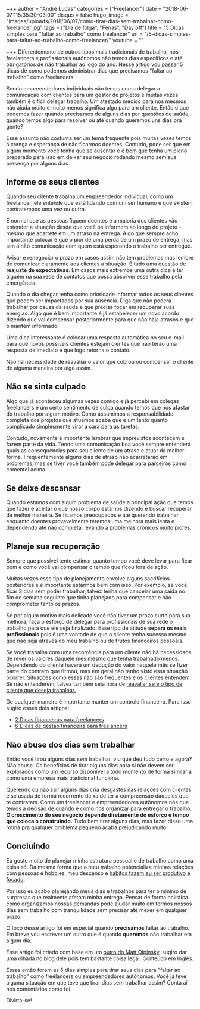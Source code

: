 +++
author = "André Lucas"
categories = ["Freelancer"]
date = "2018-06-07T15:35:30-03:00"
disqus = false
hugo_image = "images/uploads/2018/06/07/como-tirar-dias-sem-trabalhar-como-freelancer.jpg"
tags = ["Dia de folga", "Férias", "Day off"]
title = "5 Dicas simples para \"faltar ao trabalho\" como freelancer"
url = "/5-dicas-simples-para-faltar-ao-trabalho-como-freelancer/"
youtube = ""

+++
Diferentemente de outros tipos mais tradicionais de trabalho, nós freelancers e profissionais autônomos não temos dias específicos e até obrigatórios de não trabalhar ao logo do ano. Nesse artigo vou passar 5 dicas de como podemos administrar dias que precisamos "faltar ao trabalho" como freelancers.

Sendo empreendedores individuais não temos como delegar a comunicação com clientes para um gestor de projetos e muitas vezes também é difícil delegar trabalho. Um atestado médico para nós mesmos não ajuda muito e muito menos significa algo para um cliente. Então o que podemos fazer quando precisamos de alguns dias por questões de saúde, quando temos algo para resolver ou até quando queremos uns dias pra gente?

Esse assunto não costuma ser um tema frequente pois muitas vezes temos a crença e esperança de não ficarmos doentes. Contudo, pode ser que em algum momento você tenha que se ausentar e é bom que tenha um plano preparado para isso em deixar seu negócio rodando mesmo sem sua presença por alguns dias.

## Informe os seus clientes

Quando seu cliente trabalha um empreendedor individual, como um freelancer, ele entende que está lidando com um ser humano e que existem contratempos uma vez ou outra.

É normal que as pessoas fiquem doentes e a maioria dos clientes vão entender a situação desde que você os informem ao longo do projeto - mesmo que acarrete em um atraso na entrega. Algo que sempre acho importante colocar é que o pior de uma perda de um prazo de entrega, mas sim a não comunicação com quem está esperando o trabalho ser entregue.

Avisar e renegociar o prazo em casos assim não tem problemas mas lembre de comunicar claramente aos clientes a situação. É tudo uma questão de **reajuste de expectativas**. Em casos mais extremos uma outra dica é ter alguém na sua rede de contatos que possa absorver esse trabalho pela emergência.

Quando o dia chegar tenha como prioridade informar todos os seus clientes que podem ser impactados por sua ausência. Diga que não poderá trabalhar por causa da saúde e que precisa focar em recuperar suas energias. Algo que é bem importante é já estabelecer um novo acordo dizendo que vai compensar posteriormente para que não haja atrasos e que o mantém informado.

Uma dica interessante é colocar uma resposta automática no seu e-mail para que novos possíveis clientes estejam cientes que não terão uma resposta de imediato e que logo retorna o contato.

Não há necessidade de reavaliar o valor que cobrou ou compensar o cliente de alguma maneira por algo assim.

## Não se sinta culpado

Algo que já aconteceu algumas vezes comigo e já percebi em colegas freelancers é um certo sentimento de culpa quando temos que nos afastar do trabalho por algum motivo. Como assumimos a responsabilidade completa dos projetos que atuamos acaba que é um tanto quanto complicado simplesmente virar a cara para as tarefas.

Contudo, novamente é importante lembrar que imprevistos acontecem e fazem parte da vida. Tendo uma comunicação boa você sempre entenderá quais as consequências para seu cliente de um atraso e atuar da melhor forma. Frequentemente alguns dias de atraso não acarretarão em problemas, mas se tiver você também pode delegar para parceiros como comentei acima.

## Se deixe descansar

Quando estamos com algum problema de saúde a principal ação que temos que fazer é aceitar o que nosso corpo está nos dizendo e buscar recuperar da melhor maneira. Se ficamos preocupados e até querendo trabalhar enquanto doentes provavelmente teremos uma melhora mais lenta e dependendo até não completa, levando a problemas crônicos muito piores. 

## Planeje sua recuperação

Sempre que possível tente estimar quanto tempo você deve levar para ficar bom e como você vai compensar o tempo que ficou fora de ação.

Muitas vezes esse tipo de planejamento envolve alguns sacrifícios posteriores e é importante estarmos bem com isso. Por exemplo, se você ficar 3 dias sem poder trabalhar, talvez tenha que cancelar uma saída no fim de semana seguinte que tinha planejado para compensar e não comprometer tanto os prazos.

Se por algum motivo mais delicado você não tiver um prazo curto para sua melhora, faça o esforço de delegar para profissionais de sua rede o trabalho para que ele seja finalizado. Esse tipo de atitude **separa os reais profissionais** pois é uma vontade de que o cliente tenha sucesso mesmo que não seja através do meu trabalho ou de frutos financeiros pessoais.

Se você trabalha com uma recorrência para um cliente não há necessidade de rever os valores daquele mês mesmo que tenha trabalhado menos. Dependendo do cliente haverá um dedução do valor naquele mês se fizer parte do contrato que firmou, mas em geral não tenho visto essa situação ocorrer. Situações como essas não são frequentes e os clientes entendem. Se não entenderem, talvez também seja hora de [reavaliar se é o tipo de cliente que deseja trabalhar.](https://andrelug.com/como-identificar-os-clientes-perfeitos-e-terminar-a-relacao-com-aqueles-que-te-fazem-mal/)

De qualquer maneira é importante manter um controle financeiro. Para isso sugiro esses dois artigos:

* [2 Dicas financeiras para freelancers](https://andrelug.com/2-dicas-financeiras-para-freelancer/)
* [6 Dicas de gestão financeira para freelancers](http://www.vivendodefreela.com.br/6-dicas-de-gestao-financeira-para-freelancers/)

## Não abuse dos dias sem trabalhar

Então você tirou alguns dias sem trabalhar, viu que deu tudo certo e agora? Não abuse. Os benefícios de tirar alguns dias para si não devem ser explorados como um recurso disponível a todo momento de forma similar a como uma empresa mais tradicional funciona.

Querendo ou não sair alguns dias cria desgastes nas relações com clientes e se usada de forma recorrente deixa de ter a compreensão daqueles que te contratam. Como um freelancer e empreendedores autônomos nós que temos a decisão de quando e como nos organizar para entregar o trabalho. **O crescimento do seu negócio depende diretamente do esforço e tempo que coloca o construindo.** Tudo bem tirar alguns dias, mas fazer disso uma rotina pra qualquer problema pequeno acaba prejudicando muito.

## Concluindo

Eu gosto muito de planejar minha estrutura pessoal e de trabalho como uma coisa só. Da mesma forma que o meu trabalho potencializa minhas relações com pessoas e hobbies, meu descanso e [hábitos fazem eu ser produtivo e focado](https://andrelug.com/8-dicas-para-ser-mais-produtivo/).

Por isso eu acabo planejando meus dias e trabalhos para ter o mínimo de surpresas que realmente afetam minha entrega. Pensar de forma holística como organizamos nossas demandas pode ajudar muito em termos nossos dias sem trabalho com tranquilidade sem precisar até mexer em qualquer prazo.

O foco desse artigo foi em especial quando **precisamos** faltar ao trabalho. Em breve vou escrever um outro que é quando **queremos** não trabalhar em algum dia.

Esse artigo foi criado com base em um [outro do Matt Olpinsky](http://mattolpinski.com/articles/sick-day-tips/), sugiro dar uma olhada no blog dele pois tem bastante coisa legal. Conteúdo em Inglês.

Essas então foram as 5 dias simples para tirar seus dias para "faltar ao trabalho" como freelancers ou empreendedores autônomos. Você já teve alguma situação em que teve que tirar dias sem trabalhar assim? Conta aí nos comentários como foi.

Divirta-se!